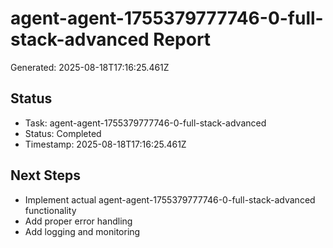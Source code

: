 # agent-agent-1755379777746-0-full-stack-advanced Report

Generated: 2025-08-18T17:16:25.461Z

## Status
- Task: agent-agent-1755379777746-0-full-stack-advanced
- Status: Completed
- Timestamp: 2025-08-18T17:16:25.461Z

## Next Steps
- Implement actual agent-agent-1755379777746-0-full-stack-advanced functionality
- Add proper error handling
- Add logging and monitoring
